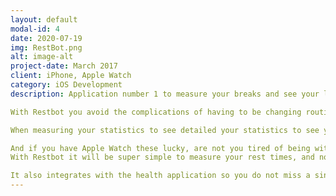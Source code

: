 ```yaml
---
layout: default
modal-id: 4
date: 2020-07-19
img: RestBot.png
alt: image-alt
project-date: March 2017
client: iPhone, Apple Watch
category: iOS Development
description: Application number 1 to measure your breaks and see your long-term trends in your workouts!

With Restbot you avoid the complications of having to be changing routine in the application, or indicating which muscle you are working, we do not focus on what matters, workout.

When measuring your statistics to see detailed your statistics to see your trends in the long term, which days you have trained more, which month you have been better ...

And if you have Apple Watch these lucky, are not you tired of being with your iPhone in hand and your workouts to measure your breaks? Unlock, open the application, start it, do your series and start over ...
With Restbot it will be super simple to measure your rest times, and not only does that, with the information that a clock receives the working time in each routine, and the total time of the exercise, also, depending on the number of repetitions that you do Will show you the evolutionary graphics ... and you only have to press once when each repetition ends!

It also integrates with the health application so you do not miss a single detail of your achievements.
---
```


